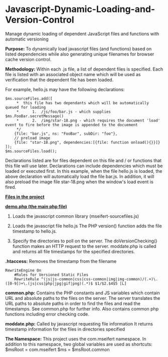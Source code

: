 # Javascript-Dynamic-Loading-and-Version-Control
Manage dynamic loading of dependent JavaScript files and functions with automatic versioning

**Purpose:**
To dynamically load javascript files (and functions) based on listed dependencies while also generating unique filenames for browser cache version control.

**Methodology:**
Within each .js file, a list of dependent files is specified. Each file is listed with an associated object name which will be used as verification that the dependent file has been loaded.

For example, hello.js may have the following declarations:

    $ms.sourceFiles.add([
         *	this file has two dependants which will be automatically queued for loading
         *	    1.	/js/foo/bar.js - which supplies $ms.FooBar.secretMessage()
         *	    2.	/img/star-18.png - which requires the document 'load' event to fire before the image is appended to the docuement
         */
        {file: "bar.js", ns: "FooBar", subDir: "foo"},
        // preload image
        {file: "star-18.png", dependencies:[{file: function onload(){}}]}
    ]);
    $ms.sourceFiles.load();

Declarations listed are for files dependent on this file and / or functions that this file will use later. Declarations can include dependencies which must be loaded or executed first. In this example, when the file hello.js is loaded, the above declaration will automatically load the file bar.js. In addition, it will also preload the image file star-18.png when the window's load event is fired.

<b><u>Files in the project</u></b>

**<u>demo.php (the main php file)</u>**
1) Loads the javascript common library (mseifert-sourcefiles.js)
2) Loads the javascript file hello.js
The PHP version() function adds the file timestamp to hello.js.

    <script src="<?php echo version(STATIC_JS_COMMON, 'hello.js') ?>"></script>

3) Specify the directories to poll on the server. 
The doVersionChecking() function makes an HTTP request to the server.
moddate.php is called and returns all file timestamps for the specified directories.

    <script>
        sourceFiles.doVersionChecking([
            // specify url of directories to read modification timestamps for
            $ms.STATIC_JS_COMMON
        ]);
    </script>   

**.htaccess:**
    Removes the timestamp from the filename

    RewriteEngine On
        #Rules for Versioned Static Files
        RewriteRule ^(js|js-common|css|css-common|img|img-common)/(.+)\.([0-9])+\.(js|css|php|jpg|gif|png)(.*)$ $1/$2.$4$5 [L]

**common.php:**
    Contains the PHP constants and JS variables which contain URL and absolute paths to the files on the server.
    The server translates the URL paths to absolute paths in order to find the files and read the timestamps. 
    See common.php for further info.
    Also contains common php functions including error checking code.

**moddate.php:**
    Called by javascript requesting file information
    It returns timestamp information for the files in directories specified

**The Namespace:**
    This project uses the com.mseifert namespace. In addition to this namespace, two global variables are used as shortcuts:
    $msRoot = com.mseifert
    $ms = $msRoot.common
